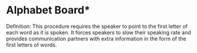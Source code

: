 # Alphabet Board*

Definition: This procedure requires the speaker to point to the first letter of each word as it is spoken. It forces speakers to slow their speaking rate and provides communication partners with extra information in the form of the first letters of words.
